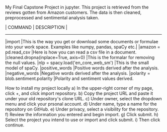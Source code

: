 My Final Capstone Project in jupyter.
This project is retrieved from the reviews gotten from Amazon customers.
The data is then cleaned, preprocessed and sentimental analysis taken.

|  COMMAND                             |    DESCRIPTION                                                                                                             |
________________________________________________________________________________________________________
|import                                |This is the way you get or download some documents or formulae into your work space. Examples like numpy, pandas, spaCy etc.|
|amazon = pd.read_csv                  |Here is how you can read a csv file in a document.
|cleaned.dropna(inplace=True, axis=0)  |This is the formalar for removing the null values.
|nlp = spacy.load('en_core_web_sm')    |This is the small model of spaCy.
|positive_words                        |Positive words derived after the analysis.
|negative_words                        |Negative words derived after the analysis.
|polarity = blob.sentiment.polarity    |Polarity and sentiment values derived.

How to install my project locally
a) In the upper-right corner of my page, click +, and click import repository.
b) Copy the project URL and paste it under your old repository's clone URL.
c) Under owner, select the dropdown menu and click your prsonal account.
d) Under name, type a name for the repository on GitHub.
e) Under privacy, select a visibility for the repository.
f) Review the information you entered and begin import.
g) Click submit.
h) Select the project you intend to use or import and click submit.
i) Then click continue.
 
